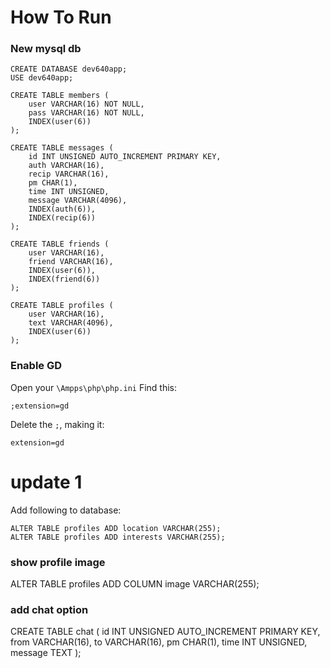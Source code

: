 # How To Run
### New mysql db
```
CREATE DATABASE dev640app;
USE dev640app;

CREATE TABLE members (
    user VARCHAR(16) NOT NULL,
    pass VARCHAR(16) NOT NULL,
    INDEX(user(6))
);

CREATE TABLE messages (
    id INT UNSIGNED AUTO_INCREMENT PRIMARY KEY,
    auth VARCHAR(16),
    recip VARCHAR(16),
    pm CHAR(1),
    time INT UNSIGNED,
    message VARCHAR(4096),
    INDEX(auth(6)),
    INDEX(recip(6))
);

CREATE TABLE friends (
    user VARCHAR(16),
    friend VARCHAR(16),
    INDEX(user(6)),
    INDEX(friend(6))
);

CREATE TABLE profiles (
    user VARCHAR(16),
    text VARCHAR(4096),
    INDEX(user(6))
);
```
### Enable GD
Open your ``\Ampps\php\php.ini``
Find this:
```
;extension=gd
```
Delete the ``;``, making it:
```
extension=gd
```

# update 1
Add following to database:
```
ALTER TABLE profiles ADD location VARCHAR(255);
ALTER TABLE profiles ADD interests VARCHAR(255);
```

### show profile image
ALTER TABLE profiles ADD COLUMN image VARCHAR(255);

### add chat option
CREATE TABLE chat (
    id INT UNSIGNED AUTO_INCREMENT PRIMARY KEY,
    from VARCHAR(16),
    to VARCHAR(16),
    pm CHAR(1),
    time INT UNSIGNED,
    message TEXT
);

